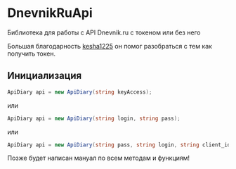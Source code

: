 # DnevnikRuApi
Библиотека для работы с API Dnevnik.ru с токеном или без него

Большая благодарность [kesha1225](https://github.com/kesha1225) он помог разобраться с тем как получить токен.

## Инициализация

```C#
ApiDiary api = new ApiDiary(string keyAccess);
```
или
```C#
ApiDiary api = new ApiDiary(string login, string pass);
```
или
```C#
ApiDiary api = new ApiDiary(string pass, string login, string client_id, string client_secret, string scope);
```

Позже будет написан мануал по всем методам и функциям!

